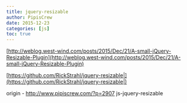 ```yaml
---
title: jquery-resizable
author: PipisCrew
date: 2015-12-23
categories: [js]
toc: true
---
```


[http://weblog.west-wind.com/posts/2015/Dec/21/A-small-jQuery-Resizable-Plugin](http://weblog.west-wind.com/posts/2015/Dec/21/A-small-jQuery-Resizable-Plugin)

[https://github.com/RickStrahl/jquery-resizable|](https://github.com/RickStrahl/jquery-resizable|)

origin - http://www.pipiscrew.com/?p=2907 js-jquery-resizable